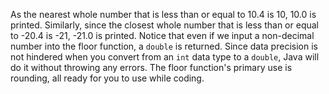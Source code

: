 As the nearest whole number that is less than or equal to 10.4 is 10, 10.0 is printed. Similarly, since the closest whole number that is less than or equal to -20.4 is -21, -21.0 is printed. Notice that even if we input a non-decimal number into the floor function, a `double` is returned. Since data precision is not hindered when you convert from an `int` data type to a `double`, Java will do it without throwing any errors. The floor function's primary use is rounding, all ready for you to use while coding.

